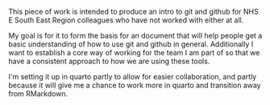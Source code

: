 This piece of work is intended to produce an intro to git and github for NHS E South East Region colleagues who have not worked with either at all. 

My goal is for it to form the basis for an document that will help people get a basic understanding of how to use git and github in general.
Additionally I want to establish a core way of working for the team I am part of so that we have a consistent approach to how we are using these tools.

I'm setting it up in quarto partly to allow for easier collaboration, and partly because it will give me a chance to work more in quarto and transition away from RMarkdown.
